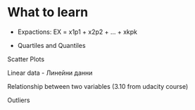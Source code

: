 # What to learn
- Expactions:
EX = x1p1 + x2p2 + ... + xkpk

- Quartiles and Quantiles

Scatter Plots

Linear data - Линейни данни

Relationship between two variables (3.10 from udacity course)

Outliers
